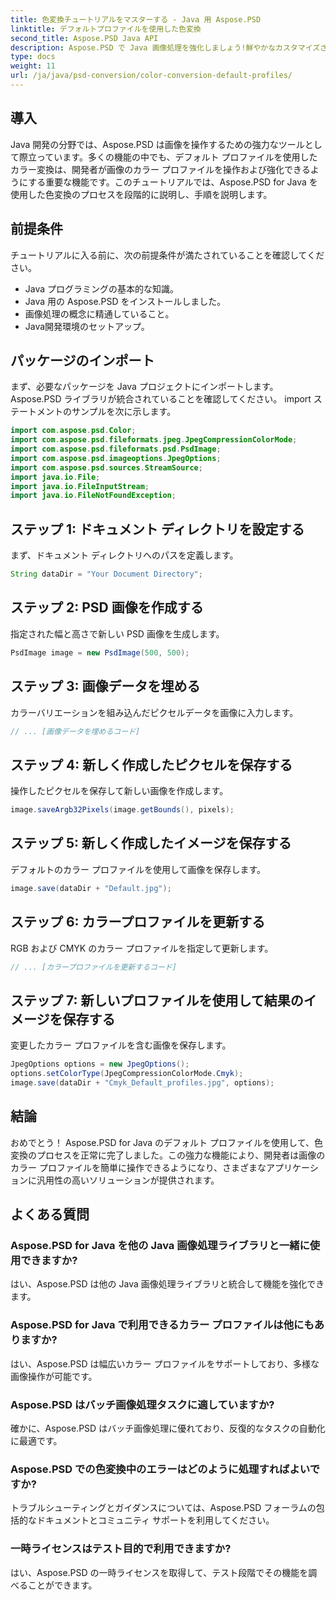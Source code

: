 ```yaml
---
title: 色変換チュートリアルをマスターする - Java 用 Aspose.PSD
linktitle: デフォルトプロファイルを使用した色変換
second_title: Aspose.PSD Java API
description: Aspose.PSD で Java 画像処理を強化しましょう!鮮やかなカスタマイズされた画像のデフォルト プロファイルを使用した色変換について学びます。今すぐ探索してみよう！
type: docs
weight: 11
url: /ja/java/psd-conversion/color-conversion-default-profiles/
---
```

## 導入
Java 開発の分野では、Aspose.PSD は画像を操作するための強力なツールとして際立っています。多くの機能の中でも、デフォルト プロファイルを使用したカラー変換は、開発者が画像のカラー プロファイルを操作および強化できるようにする重要な機能です。このチュートリアルでは、Aspose.PSD for Java を使用した色変換のプロセスを段階的に説明し、手順を説明します。
## 前提条件
チュートリアルに入る前に、次の前提条件が満たされていることを確認してください。
- Java プログラミングの基本的な知識。
- Java 用の Aspose.PSD をインストールしました。
- 画像処理の概念に精通していること。
- Java開発環境のセットアップ。
## パッケージのインポート
まず、必要なパッケージを Java プロジェクトにインポートします。 Aspose.PSD ライブラリが統合されていることを確認してください。 import ステートメントのサンプルを次に示します。
```java
import com.aspose.psd.Color;
import com.aspose.psd.fileformats.jpeg.JpegCompressionColorMode;
import com.aspose.psd.fileformats.psd.PsdImage;
import com.aspose.psd.imageoptions.JpegOptions;
import com.aspose.psd.sources.StreamSource;
import java.io.File;
import java.io.FileInputStream;
import java.io.FileNotFoundException;
```
## ステップ 1: ドキュメント ディレクトリを設定する
まず、ドキュメント ディレクトリへのパスを定義します。
```java
String dataDir = "Your Document Directory";
```
## ステップ 2: PSD 画像を作成する
指定された幅と高さで新しい PSD 画像を生成します。
```java
PsdImage image = new PsdImage(500, 500);
```
## ステップ 3: 画像データを埋める
カラーバリエーションを組み込んだピクセルデータを画像に入力します。
```java
// ... [画像データを埋めるコード]
```
## ステップ 4: 新しく作成したピクセルを保存する
操作したピクセルを保存して新しい画像を作成します。
```java
image.saveArgb32Pixels(image.getBounds(), pixels);
```
## ステップ 5: 新しく作成したイメージを保存する
デフォルトのカラー プロファイルを使用して画像を保存します。
```java
image.save(dataDir + "Default.jpg");
```
## ステップ 6: カラープロファイルを更新する
RGB および CMYK のカラー プロファイルを指定して更新します。
```java
// ... [カラープロファイルを更新するコード]
```
## ステップ 7: 新しいプロファイルを使用して結果のイメージを保存する
変更したカラー プロファイルを含む画像を保存します。
```java
JpegOptions options = new JpegOptions();
options.setColorType(JpegCompressionColorMode.Cmyk);
image.save(dataDir + "Cmyk_Default_profiles.jpg", options);
```
## 結論
おめでとう！ Aspose.PSD for Java のデフォルト プロファイルを使用して、色変換のプロセスを正常に完了しました。この強力な機能により、開発者は画像のカラー プロファイルを簡単に操作できるようになり、さまざまなアプリケーションに汎用性の高いソリューションが提供されます。
## よくある質問
### Aspose.PSD for Java を他の Java 画像処理ライブラリと一緒に使用できますか?
はい、Aspose.PSD は他の Java 画像処理ライブラリと統合して機能を強化できます。
### Aspose.PSD for Java で利用できるカラー プロファイルは他にもありますか?
はい、Aspose.PSD は幅広いカラー プロファイルをサポートしており、多様な画像操作が可能です。
### Aspose.PSD はバッチ画像処理タスクに適していますか?
確かに、Aspose.PSD はバッチ画像処理に優れており、反復的なタスクの自動化に最適です。
### Aspose.PSD での色変換中のエラーはどのように処理すればよいですか?
トラブルシューティングとガイダンスについては、Aspose.PSD フォーラムの包括的なドキュメントとコミュニティ サポートを利用してください。
### 一時ライセンスはテスト目的で利用できますか?
はい、Aspose.PSD の一時ライセンスを取得して、テスト段階でその機能を調べることができます。